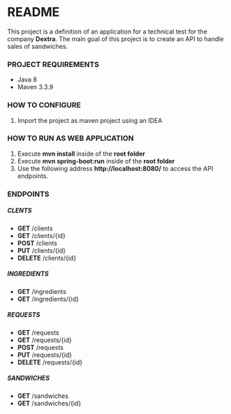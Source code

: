 # README #

This project is a definition of an application for a technical test for the company **Dextra**.
The main goal of this project is to create an API to handle sales of sandwiches. 

### PROJECT REQUIREMENTS ###

* Java 8
* Maven 3.3.9

### HOW TO CONFIGURE ###

1. Import the project as maven project using an IDEA

### HOW TO RUN AS WEB APPLICATION ###

1. Execute **mvn install** inside of the **root folder**
2. Execute **mvn spring-boot:run** inside of the **root folder**
3. Use the following address **http://localhost:8080/** to access the API endpoints.

### ENDPOINTS ###

##### CLENTS #####

* **GET** /clients
* **GET** /clients/{id}
* **POST** /clients
* **PUT** /clients/{id}
* **DELETE** /clients/{id}

##### INGREDIENTS #####
* **GET** /ingredients
* **GET** /ingredients/{id}

##### REQUESTS #####
* **GET** /requests
* **GET** /requests/{id}
* **POST** /requests
* **PUT** /requests/{id}
* **DELETE** /requests/{id}

##### SANDWICHES #####
* **GET** /sandwiches
* **GET** /sandwiches/{id}